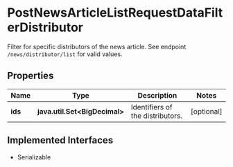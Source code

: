 

# PostNewsArticleListRequestDataFilterDistributor

Filter for specific distributors of the news article. See endpoint `/news/distributor/list` for valid values.

## Properties

Name | Type | Description | Notes
------------ | ------------- | ------------- | -------------
**ids** | **java.util.Set&lt;BigDecimal&gt;** | Identifiers of the distributors. |  [optional]


## Implemented Interfaces

* Serializable


